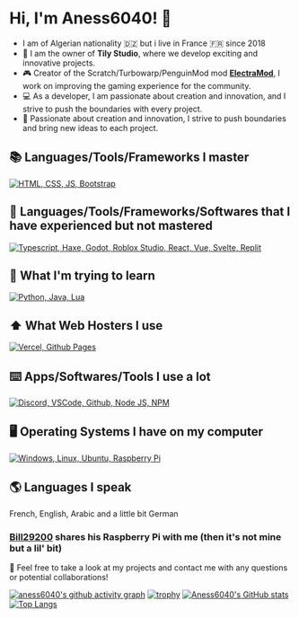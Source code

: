 # Hi, I'm Aness6040! 👋

- I am of Algerian nationality 🇩🇿 but i live in France 🇫🇷 since 2018
- 🚀 I am the owner of **Tily Studio**, where we develop exciting and innovative projects.
- 🎮 Creator of the Scratch/Turbowarp/PenguinMod mod [**ElectraMod**](https://electramod.vercel.app), I work on improving the gaming experience for the community.
- 💻 As a developer, I am passionate about creation and innovation, and I strive to push the boundaries with every project.
- 🌟 Passionate about creation and innovation, I strive to push boundaries and bring new ideas to each project.

## 📚 **Languages/Tools/Frameworks I master**
[![HTML, CSS, JS, Bootstrap](https://skillicons.dev/icons?i=html,css,js,bootstrap)](https://skillicons.dev)
## 📝 **Languages/Tools/Frameworks/Softwares that I have experienced but not mastered**
[![Typescript, Haxe, Godot, Roblox Studio, React, Vue, Svelte, Replit](https://skillicons.dev/icons?i=ts,haxe,haxeflixel,godot,robloxstudio,react,vue,svelte,replit)](https://skillicons.dev)
## 🎯 **What I'm trying to learn**
[![Python, Java, Lua](https://skillicons.dev/icons?i=python,java,lua)](https://skillicons.dev)
## ⬆️ **What Web Hosters I use**
[![Vercel, Github Pages](https://skillicons.dev/icons?i=vercel,github)](https://skillicons.dev)
## ⌨️ **Apps/Softwares/Tools I use a lot**
[![Discord, VSCode, Github, Node JS, NPM](https://skillicons.dev/icons?i=discord,vscode,github,nodejs,npm)](https://skillicons.dev)

## 🖥️ **Operating Systems I have on my computer**
[![Windows, Linux, Ubuntu, Raspberry Pi](https://skillicons.dev/icons?i=windows,linux,ubuntu,raspberrypi)](https://skillicons.dev)
## 🌎 **Languages I speak**
French, English, Arabic and a little bit German
### [Bill29200](https://github.com/Bill29200) shares his Raspberry Pi with me (then it's not mine but a lil' bit)
💬 Feel free to take a look at my projects and contact me with any questions or potential collaborations!

[![aness6040's github activity graph](https://github-readme-activity-graph.vercel.app/graph?username=aness6040&bg_color=ffe97f&color=FF7F7F&line=FFB27F)](https://github.com/ashutosh00710/github-readme-activity-graph)
[![trophy](https://github-profile-trophy.vercel.app/?username=aness6040&theme=onedark)](https://github.com/ryo-ma/github-profile-trophy)
[![Aness6040's GitHub stats](https://github-readme-stats.vercel.app/api?username=Aness6040&show_icons=true&theme=cobalt&count_private=true&include_all_commits=true)](https://github.com/anuraghazra/github-readme-stats)
[![Top Langs](https://github-readme-stats.vercel.app/api/top-langs/?username=aness6040&langs_count=10&theme=cobalt&layout=compact)](https://github.com/anuraghazra/github-readme-stats)
